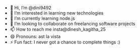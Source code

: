 - 👋 Hi, I’m @dini9492
- 👀 I’m interested in learning new technologies
- 🌱 I’m currently learning node.js
- 💞️ I’m looking to collaborate on freelancing software projects
- 📫 How to reach me insta@dinesh_kagitha_25
- 😄 Pronouns: ast la vista
- ⚡ Fun fact: I never got a chance to complete things :)

<!---
dini9492/dini9492 is a ✨ special ✨ repository because its `README.md` (this file) appears on your GitHub profile.
You can click the Preview link to take a look at your changes.
--->
